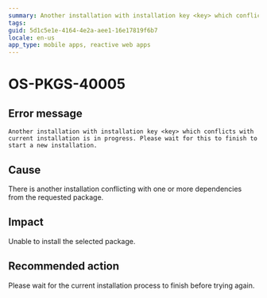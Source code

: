 ```yaml
---
summary: Another installation with installation key <key> which conflicts with current installation is in progress. Please wait for this to finish to start a new installation.
tags:
guid: 5d1c5e1e-4164-4e2a-aee1-16e17819f6b7
locale: en-us
app_type: mobile apps, reactive web apps
---
```


# OS-PKGS-40005

## Error message

`Another installation with installation key <key> which conflicts with current installation is in progress. Please wait for this to finish to start a new installation.`

## Cause

There is another installation conflicting with one or more dependencies from the requested package.

## Impact

Unable to install the selected package.

## Recommended action

Please wait for the current installation process to finish before trying again.
